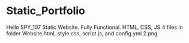 # Static_Portfolio

Hello SPY_107
Static Website. 
Fully Functional. HTML, CSS, JS 
4 files in folder 
Website.html, style.css, script.js, and config.yml
2.png 
